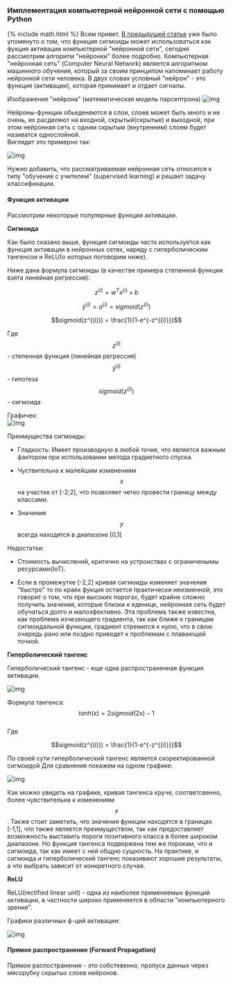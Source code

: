 ### Имплементация компьютерной нейронной сети с помощью Python  
{% include math.html %}
Всем привет. [В предыдущей статье](https://vkhvorostianyi.github.io/2019/04/14/logistic-regression-and-regularization.html) уже было упомянуто о том, что функция сигмоиды может использоваться как фукция активации компьютерной "нейронной сети", сегодня рассмотрим алгоритм "нейронки" более подробно. Компьютерная "нейронная сеть" (Computer Neural Network) является алгоритмом машинного обучения, который за своим принципом напоминает работу нейронной сети человека. В двух словах условный "нейрон" - это функция (активации), которая принимает и отдает сигналы.

Изображение "нейрона" (математическая модель парсептрона)
![img](/assets/neuron.png)

Нейроны-функции обьеденяются в слои, слоев может быть много и не очень, их расделяют на входной, скрытый(скрытые) и выходной, при этом нейронная сеть с одним скрытым (внутренним) слоем будет називатся однослойной.  
Виглядит это примерно так:  

![img](/assets/neuronnaya-set.gif)

Нужно добавить, что рассматриваемая нейронная сеть относится к типу "обучение с учителем" (supervised learning) и решает задачу классификации. 


#### Функция активации

Рассмотрим некоторые популярные функции активации.

**Сигмоида**

Как было сказано выше, функция сигмоиды часто используется как функция активации в нейронных сетях, наряду с гиперболическим тангенсои и ReLU(о которых поговорим ниже).

Ниже дана формула сигмоиды (в качестве примера степенной функции взята линейная регрессия):

$$z^{(i)} = w^T x^{(i)} + b $$
 
$$\hat{y}^{(i)} = a^{(i)} = sigmoid(z^{(i)})$$

$$sigmoid(z^{(i)}) = \frac{1}{1-e^{-z^{(i)}}}$$


Где   
$$z^{(i)}$$ - степенная функция (линейная регрессия)  
$$\hat{y}^{(i)}$$ - гипотеза   
$$sigmoid(z^{(i)})$$ - сигмоида 

Графичек:  
![img](/assets/sigmoid.png)

Преимущества сигмоиды:
- Гладкость: Имеет производную в любой точке, что является важным фактором при использовании метода градиетного спуска.  

- Чуствительна к малейшим изменениям $$x$$ на участке от [-2;2], что позволяет четко провести границу между классами.  

- Значения $$y$$ всегда находятся в диапазоне [0,1]

Недостатки:
- Стоимость вычислений, критично на устроиствах с ограниченымы ресурсами(IoT).  

- Если в промежутке [-2,2] кривая сигмоиды изменяет значения "быстро" то по краях фукция остается практически неизменной, это говорит о том, что при высоких порогах, будет крайне сложно получить значения, которые близки к еденице, нейронная сеть будет обучаться долго и малоэфективно. Эта проблема также известна, как проблема изчезающего градиента, так как ближе к границам сигмоидальной функции, градиент стремится к нулю, что в свою очередь рано или поздно приведет к проблемам с плавающей точкой.  

**Гиперболический тангенс**

Гиперболический тангенс - еще одна распространенная функция активации.

![img](/assets/tanh.png)

Формула тангенса:
$$tanh(x) = 2sigmoid(2x) - 1$$  
Где   
  
$$sigmoid(z^{(i)}) = \frac{1}{1-e^{-z^{(i)}}}$$
  
По своей сути гиперболический тангенс является скоректированной сигмоидой
Для сравнения покажем на одном графике:

![img](/assets/tanh_vs_sigmoid.png)

Как можно увидеть на графике, кривая тангенса круче, соответсвенно, более чувствительна к изменениям $$x$$. Также стоит заметить, что значения функции находятся в границах [-1,1], что также является преимуществом, так как предоставляет возможность выставить пороги позитивного класса в более широком диапазоне.
Но функция тангенса подвержена тем же порокам, что и сигмоида, так как имеет с ней общую сущность.
На практике, и сигмоида и гиперболический тангенс показивают хорошие результаты, а что выбрать зависит от конкретного случая.

**ReLU**

ReLU(rectified linear unit) - одна из наиболее применяемых функций активации, в частности широко применяется в области "компьютерного зрения".


Графики различных ф-ций активации:  

![img](/assets/actviation_func.png)


#### Прямое распространение (Forward Propagation)  

Прямое распостранение - это собстевенно, пропуск данных через мясорубку скрытых слоев нейронов.
